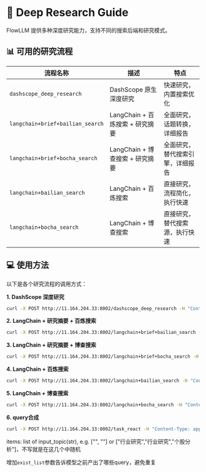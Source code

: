 # 🔬 Deep Research Guide

FlowLLM 提供多种深度研究能力，支持不同的搜索后端和研究模式。

## 📊 可用的研究流程

| 流程名称                             | 描述                      | 特点               |
|----------------------------------|-------------------------|------------------|
| `dashscope_deep_research`        | DashScope 原生深度研究        | 快速研究，内置搜索优化      |
| `langchain+brief+bailian_search` | LangChain + 百炼搜索 + 研究摘要 | 全面研究，话题转换，详细报告   |
| `langchain+brief+bocha_search`   | LangChain + 博查搜索 + 研究摘要 | 全面研究，替代搜索引擎，详细报告 |
| `langchain+bailian_search`       | LangChain + 百炼搜索        | 直接研究，流程简化，执行快速   |
| `langchain+bocha_search`         | LangChain + 博查搜索        | 直接研究，替代搜索源，执行快速  |

## 💻 使用方法

以下是各个研究流程的调用方式：

**1. DashScope 深度研究**

```bash
curl -X POST http://11.164.204.33:8002/dashscope_deep_research -H "Content-Type: application/json" -d '{"query": "什么是人工智能？"}'
```

**2. LangChain + 研究摘要 + 百炼搜索**

```bash
curl -X POST http://11.164.204.33:8002/langchain+brief+bailian_search -H "Content-Type: application/json" -d '{"query": "分析2025年电动汽车的竞争格局"}'
```

**3. LangChain + 研究摘要 + 博查搜索**

```bash
curl -X POST http://11.164.204.33:8002/langchain+brief+bocha_search -H "Content-Type: application/json" -d '{"query": "量子计算的最新发展是什么？"}'
```

**4. LangChain + 百炼搜索**

```bash
curl -X POST http://11.164.204.33:8002/langchain+bailian_search -H "Content-Type: application/json" -d '{"query": "比较全球可再生能源的采用率"}'
```

**5. LangChain + 博查搜索**

```bash
curl -X POST http://11.164.204.33:8002/langchain+bocha_search -H "Content-Type: application/json" -d '{"query": "区块链技术的当前趋势是什么？"}'
```

**6. query合成**

```bash
curl -X POST http://11.164.204.33:8002/task_react -H "Content-Type: application/json" -d '{"items": ["", ""]}'
```

items: list of input_topic(str), e.g. ["", ""] or ["行业研究","行业研究","个股分析"]，不写就是在这几个中随机

增加`exist_list`参数告诉模型之前产出了哪些query，避免重复